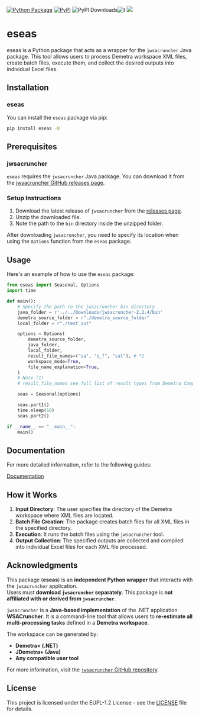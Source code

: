 

[![Python Package](https://github.com/SermetPekin/eseas-repo/actions/workflows/python-package.yml/badge.svg?2)](https://github.com/SermetPekin/eseas-repo/actions/workflows/python-package.yml)
[![PyPI](https://img.shields.io/pypi/v/eseas)](https://img.shields.io/pypi/v/eseas) ![PyPI Downloads](https://static.pepy.tech/badge/eseas?2)![t](https://img.shields.io/badge/status-maintained-yellow.svg) [![](https://img.shields.io/badge/python-3.9+-blue.svg)](https://www.python.org/downloads/) 



 



# eseas

eseas is a Python package that acts as a wrapper for the `jwsacruncher` Java package. This tool allows users to process Demetra workspace XML files, create batch files, execute them, and collect the desired outputs into individual Excel files.

## Installation

### eseas

You can install the `eseas` package via pip:

```bash
pip install eseas -U
```

 
## Prerequisites

### jwsacruncher

`eseas` requires the `jwsacruncher` Java package. You can download it
from the [jwsacruncher GitHub releases page](https://github.com/jdemetra/jwsacruncher/releases).

### Setup Instructions

1. Download the latest release of `jwsacruncher` from the [releases page](https://github.com/jdemetra/jwsacruncher/releases).
2. Unzip the downloaded file.
3. Note the path to the `bin` directory inside the unzipped folder.

After downloading `jwsacruncher`, you need to specify its location when using the `Options` function from the `eseas` package.

## Usage

Here's an example of how to use the `eseas` package:

```python
from eseas import Seasonal, Options
import time

def main():
    # Specify the path to the jwsacruncher bin directory
    java_folder = r'../../Downloads/jwsacruncher-2.2.4/bin'
    demetra_source_folder = r"./demetra_source_folder"
    local_folder = r"./test_out"

    options = Options(
        demetra_source_folder,
        java_folder,
        local_folder,
        result_file_names=("sa", "s_f", "cal"), # *1
        workspace_mode=True,
        file_name_explanation=True,
    )
    # Note (1)
    # result_file_names see full list of result types from Demetra Components below

    seas = Seasonal(options)

    seas.part1()
    time.sleep(10)
    seas.part2()

if __name__ == "__main__":
    main()
```

## Documentation

For more detailed information, refer to the following guides:

[Documentation](https://eseas-repo.readthedocs.io/en/latest/home.html)

## How it Works

1. **Input Directory**: The user specifies the directory of the Demetra workspace where XML files are located.
2. **Batch File Creation**: The package creates batch files for all XML files in the specified directory.
3. **Execution**: It runs the batch files using the `jwsacruncher` tool.
4. **Output Collection**: The specified outputs are collected and compiled into individual Excel files for each XML file processed.



## Acknowledgments
This package (**eseas**) is an **independent Python wrapper** that interacts with the `jwsacruncher` application.  
Users must **download `jwsacruncher` separately**. This package is **not affiliated with or derived from `jwsacruncher`**.

`jwsacruncher` is a **Java-based implementation** of the .NET application **WSACruncher**. It is a command-line tool that allows users to **re-estimate all multi-processing tasks** defined in a **Demetra workspace**.  

The workspace can be generated by:
- **Demetra+ (.NET)**
- **JDemetra+ (Java)**
- **Any compatible user tool**


For more information, visit the [`jwsacruncher` GitHub repository](https://github.com/jdemetra/jwsacruncher).



## License

This project is licensed under the EUPL-1.2 License - see the [LICENSE](https://github.com/SermetPekin/eseas-repo/LICENSE) file for details.
